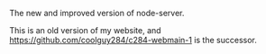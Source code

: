 The new and improved version of node-server.

This is an old version of my website, and https://github.com/coolguy284/c284-webmain-1 is the successor.
